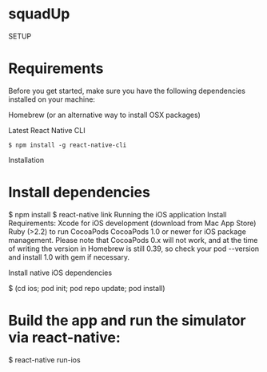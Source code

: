 # squadUp

SETUP
# Requirements
Before you get started, make sure you have the following dependencies installed on your machine:

Homebrew (or an alternative way to install OSX packages)

Latest React Native CLI

    $ npm install -g react-native-cli
Installation
# Install dependencies

$ npm install
$ react-native link
Running the iOS application
Install Requirements:
Xcode for iOS development (download from Mac App Store)
Ruby (>2.2) to run CocoaPods
CocoaPods 1.0 or newer for iOS package management.
Please note that CocoaPods 0.x will not work, and at the time of writing the version in Homebrew is still 0.39, so check your pod --version and install 1.0 with gem if necessary.

Install native iOS dependencies

 $ (cd ios; pod init; pod repo update; pod install)
# Build the app and run the simulator via react-native:

 $ react-native run-ios
